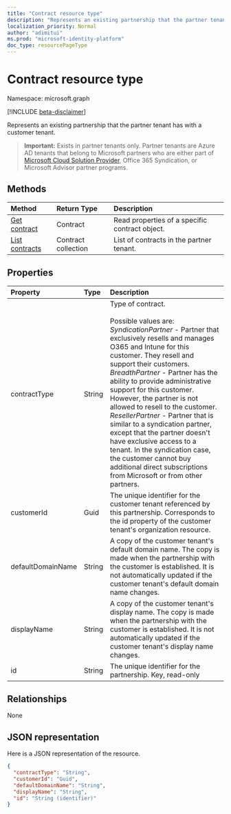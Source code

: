 ```yaml
---
title: "Contract resource type"
description: "Represents an existing partnership that the partner tenant has with a customer tenant."
localization_priority: Normal
author: "adimitui"
ms.prod: "microsoft-identity-platform"
doc_type: resourcePageType
---
```


# Contract resource type

Namespace: microsoft.graph

[!INCLUDE [beta-disclaimer](../../includes/beta-disclaimer.md)]

Represents an existing partnership that the partner tenant has with a customer tenant.

> **Important:**
> Exists in partner tenants only. Partner tenants are Azure AD tenants that belong to Microsoft partners who are either part of [Microsoft Cloud Solution Provider](https://partnercenter.microsoft.com/en-us/partner/programs), Office 365 Syndication, or Microsoft Advisor partner programs.

## Methods

| Method   | Return Type | Description |
|:---------------|:--------|:----------|
|[Get contract](../api/contract-get.md) | Contract |Read properties of a specific contract object. |
|[List contracts](../api/contract-list.md) | Contract collection | List of contracts in the partner tenant. |

## Properties
| Property   | Type | Description |
|:---------------|:--------|:----------|
|contractType|String|Type of contract.<br><br>Possible values are:<br> *SyndicationPartner* - Partner that exclusively resells and manages O365 and Intune for this customer. They resell and support their customers.<br> *BreadthPartner* - Partner has the ability to provide administrative support for this customer. However, the partner is not allowed to resell to the customer.<br>*ResellerPartner* - Partner that is similar to a syndication partner, except that the partner doesn't have exclusive access to a tenant. In the syndication case, the customer cannot buy additional direct subscriptions from Microsoft or from other partners.|
|customerId|Guid|The unique identifier for the customer tenant referenced by this partnership. Corresponds to the id property of the customer tenant's organization resource. |
|defaultDomainName|String|A copy of the customer tenant's default domain name. The copy is made when the partnership with the customer is established. It is not automatically updated if the customer tenant's default domain name changes.|
|displayName|String|A copy of the customer tenant's display name. The copy is made when the partnership with the customer is established. It is not automatically updated if the customer tenant's display name changes.|
|id|String| The unique identifier for the partnership. Key, read-only |

## Relationships
None


## JSON representation
Here is a JSON representation of the resource.

<!-- {
  "blockType": "resource",
  "optionalProperties": [

  ],
  "@odata.type": "microsoft.graph.Contract"
}-->

```json
{
  "contractType": "String",
  "customerId": "Guid",
  "defaultDomainName": "String",
  "displayName": "String",
  "id": "String (identifier)"
}

```

<!-- uuid: 8fcb5dbc-d5aa-4681-8e31-b001d5168d79
2015-10-25 14:57:30 UTC -->
<!--
{
  "type": "#page.annotation",
  "description": "Contract resource",
  "keywords": "",
  "section": "documentation",
  "tocPath": "",
  "suppressions": []
}
-->


